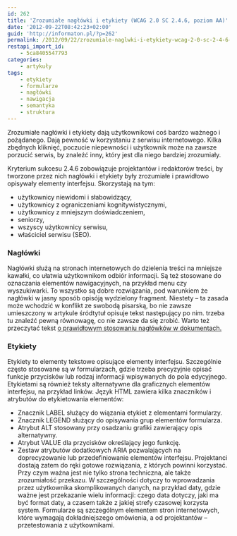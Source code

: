 ```yaml
---
id: 262
title: 'Zrozumiałe nagłówki i etykiety (WCAG 2.0 SC 2.4.6, poziom AA)'
date: '2012-09-22T08:42:23+02:00'
guid: 'http://informaton.pl/?p=262'
permalink: /2012/09/22/zrozumiale-naglwki-i-etykiety-wcag-2-0-sc-2-4-6-poziom-aa/
restapi_import_id:
    - 5ca8405547793
categories:
    - artykuły
tags:
    - etykiety
    - formularze
    - nagłówki
    - nawigacja
    - semantyka
    - struktura
---
```


Zrozumiałe nagłówki i etykiety dają użytkownikowi coś bardzo ważnego i pożądanego. Dają pewność w korzystaniu z serwisu internetowego. Kilka zbędnych kliknięć, poczucie niepewności i użytkownik może na zawsze porzucić serwis, by znaleźć inny, który jest dla niego bardziej zrozumiały.

Kryterium sukcesu 2.4.6 zobowiązuje projektantów i redaktorów treści, by tworzone przez nich nagłówki i etykiety były zrozumiałe i prawidłowo opisywały elementy interfejsu. Skorzystają na tym:

- użytkownicy niewidomi i słabowidzący,
- użytkownicy z ograniczeniami kognitywistycznymi,
- użytkownicy z mniejszym doświadczeniem,
- seniorzy,
- wszyscy użytkownicy serwisu,
- właściciel serwisu (SEO).

### Nagłówki

Nagłówki służą na stronach internetowych do dzielenia treści na mniejsze kawałki, co ułatwia użytkownikom odbiór informacji. Są też stosowane do oznaczania elementów nawigacyjnych, na przykład menu czy wyszukiwarki. To wszystko są dobre rozwiązania, pod warunkiem że nagłówki w jasny sposób opisóją wydzielony fragment. Niestety – ta zasada może wchodzić w konflikt ze swobodą pisarską, bo nie zawsze umieszczony w artykule śródtytuł opisuje tekst następujący po nim. trzeba tu znaleźć pewną równowagę, co nie zawsze da się zrobić. Warto też przeczytać tekst [o prawidłowym stosowaniu nagłówków w dokumentach.](http://informaton.pl/?p=100)

### Etykiety

Etykiety to elementy tekstowe opisujące elementy interfejsu. Szczególnie często stosowane są w formularzach, gdzie trzeba precyzyjnie opisać funkcje przycisków lub rodzaj informacji wpisywanych do pola edycyjnego. Etykietami są również teksty alternatywne dla graficznych elementów interfejsu, na przykład linków. Język HTML zawiera kilka znaczników i atrybutów do etykietowania elementów:

- Znacznik LABEL służący do wiązania etykiet z elementami formularzy.
- Znacznik LEGEND służący do opisywania grup elementów formularza.
- Atrybut ALT stosowany przy osadzaniu grafiki zawierający opis alternatywny.
- Atrybut VALUE dla przycisków określający jego funkcję.
- Zestaw atrybutów dodatkowych ARIA pozwalających na doprecyzowanie lub przedefiniowanie elementów interfejsu. Projektanci dostają zatem do ręki gotowe rozwiązania, z których powinni korzystać. Przy czym ważna jest nie tylko strona techniczna, ale także zrozumiałość przekazu. W szczególności dotyczy to wprowadzania przez użytkownika skomplikowanych danych, na przykład daty, gdzie ważne jest przekazanie wielu informacji: czego data dotyczy, jaki ma być format daty, a czasem także z jakiej strefy czasowej korzysta system. Formularze są szczególnym elementem stron internetowych, które wymagają dokładniejszego omówienia, a od projektantów – przetestowania z użytkownikami.

